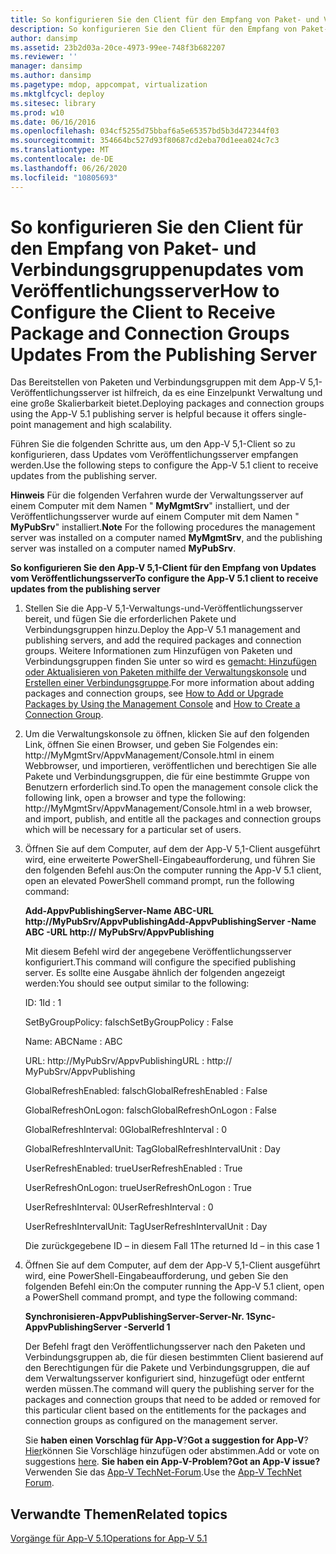 ```yaml
---
title: So konfigurieren Sie den Client für den Empfang von Paket- und Verbindungsgruppenupdates vom Veröffentlichungsserver
description: So konfigurieren Sie den Client für den Empfang von Paket- und Verbindungsgruppenupdates vom Veröffentlichungsserver
author: dansimp
ms.assetid: 23b2d03a-20ce-4973-99ee-748f3b682207
ms.reviewer: ''
manager: dansimp
ms.author: dansimp
ms.pagetype: mdop, appcompat, virtualization
ms.mktglfcycl: deploy
ms.sitesec: library
ms.prod: w10
ms.date: 06/16/2016
ms.openlocfilehash: 034cf5255d75bbaf6a5e65357bd5b3d472344f03
ms.sourcegitcommit: 354664bc527d93f80687cd2eba70d1eea024c7c3
ms.translationtype: MT
ms.contentlocale: de-DE
ms.lasthandoff: 06/26/2020
ms.locfileid: "10805693"
---
```

# <span data-ttu-id="a81e2-103">So konfigurieren Sie den Client für den Empfang von Paket- und Verbindungsgruppenupdates vom Veröffentlichungsserver</span><span class="sxs-lookup"><span data-stu-id="a81e2-103">How to Configure the Client to Receive Package and Connection Groups Updates From the Publishing Server</span></span>


<span data-ttu-id="a81e2-104">Das Bereitstellen von Paketen und Verbindungsgruppen mit dem App-V 5,1-Veröffentlichungsserver ist hilfreich, da es eine Einzelpunkt Verwaltung und eine große Skalierbarkeit bietet.</span><span class="sxs-lookup"><span data-stu-id="a81e2-104">Deploying packages and connection groups using the App-V 5.1 publishing server is helpful because it offers single-point management and high scalability.</span></span>

<span data-ttu-id="a81e2-105">Führen Sie die folgenden Schritte aus, um den App-V 5,1-Client so zu konfigurieren, dass Updates vom Veröffentlichungsserver empfangen werden.</span><span class="sxs-lookup"><span data-stu-id="a81e2-105">Use the following steps to configure the App-V 5.1 client to receive updates from the publishing server.</span></span>

<span data-ttu-id="a81e2-106">**Hinweis**  Für die folgenden Verfahren wurde der Verwaltungsserver auf einem Computer mit dem Namen " **MyMgmtSrv**" installiert, und der Veröffentlichungsserver wurde auf einem Computer mit dem Namen " **MyPubSrv**" installiert.</span><span class="sxs-lookup"><span data-stu-id="a81e2-106">**Note** For the following procedures the management server was installed on a computer named **MyMgmtSrv**, and the publishing server was installed on a computer named **MyPubSrv**.</span></span>

 

**<span data-ttu-id="a81e2-107">So konfigurieren Sie den App-V 5,1-Client für den Empfang von Updates vom Veröffentlichungsserver</span><span class="sxs-lookup"><span data-stu-id="a81e2-107">To configure the App-V 5.1 client to receive updates from the publishing server</span></span>**

1.  <span data-ttu-id="a81e2-108">Stellen Sie die App-V 5,1-Verwaltungs-und-Veröffentlichungsserver bereit, und fügen Sie die erforderlichen Pakete und Verbindungsgruppen hinzu.</span><span class="sxs-lookup"><span data-stu-id="a81e2-108">Deploy the App-V 5.1 management and publishing servers, and add the required packages and connection groups.</span></span> <span data-ttu-id="a81e2-109">Weitere Informationen zum Hinzufügen von Paketen und Verbindungsgruppen finden Sie unter so wird es [gemacht: Hinzufügen oder Aktualisieren von Paketen mithilfe der Verwaltungskonsole](how-to-add-or-upgrade-packages-by-using-the-management-console-51-gb18030.md) und [Erstellen einer Verbindungsgruppe](how-to-create-a-connection-group51.md).</span><span class="sxs-lookup"><span data-stu-id="a81e2-109">For more information about adding packages and connection groups, see [How to Add or Upgrade Packages by Using the Management Console](how-to-add-or-upgrade-packages-by-using-the-management-console-51-gb18030.md) and [How to Create a Connection Group](how-to-create-a-connection-group51.md).</span></span>

2.  <span data-ttu-id="a81e2-110">Um die Verwaltungskonsole zu öffnen, klicken Sie auf den folgenden Link, öffnen Sie einen Browser, und geben Sie Folgendes ein: http://MyMgmtSrv/AppvManagement/Console.html in einem Webbrowser, und importieren, veröffentlichen und berechtigen Sie alle Pakete und Verbindungsgruppen, die für eine bestimmte Gruppe von Benutzern erforderlich sind.</span><span class="sxs-lookup"><span data-stu-id="a81e2-110">To open the management console click the following link, open a browser and type the following: http://MyMgmtSrv/AppvManagement/Console.html in a web browser, and import, publish, and entitle all the packages and connection groups which will be necessary for a particular set of users.</span></span>

3.  <span data-ttu-id="a81e2-111">Öffnen Sie auf dem Computer, auf dem der App-V 5,1-Client ausgeführt wird, eine erweiterte PowerShell-Eingabeaufforderung, und führen Sie den folgenden Befehl aus:</span><span class="sxs-lookup"><span data-stu-id="a81e2-111">On the computer running the App-V 5.1 client, open an elevated PowerShell command prompt, run the following command:</span></span>

    **<span data-ttu-id="a81e2-112">Add-AppvPublishingServer-Name ABC-URL http://MyPubSrv/AppvPublishing</span><span class="sxs-lookup"><span data-stu-id="a81e2-112">Add-AppvPublishingServer -Name ABC -URL http:// MyPubSrv/AppvPublishing</span></span>**

    <span data-ttu-id="a81e2-113">Mit diesem Befehl wird der angegebene Veröffentlichungsserver konfiguriert.</span><span class="sxs-lookup"><span data-stu-id="a81e2-113">This command will configure the specified publishing server.</span></span> <span data-ttu-id="a81e2-114">Es sollte eine Ausgabe ähnlich der folgenden angezeigt werden:</span><span class="sxs-lookup"><span data-stu-id="a81e2-114">You should see output similar to the following:</span></span>

    <span data-ttu-id="a81e2-115">ID: 1</span><span class="sxs-lookup"><span data-stu-id="a81e2-115">Id : 1</span></span>

    <span data-ttu-id="a81e2-116">SetByGroupPolicy: falsch</span><span class="sxs-lookup"><span data-stu-id="a81e2-116">SetByGroupPolicy : False</span></span>

    <span data-ttu-id="a81e2-117">Name: ABC</span><span class="sxs-lookup"><span data-stu-id="a81e2-117">Name : ABC</span></span>

    <span data-ttu-id="a81e2-118">URL: http://MyPubSrv/AppvPublishing</span><span class="sxs-lookup"><span data-stu-id="a81e2-118">URL : http:// MyPubSrv/AppvPublishing</span></span>

    <span data-ttu-id="a81e2-119">GlobalRefreshEnabled: falsch</span><span class="sxs-lookup"><span data-stu-id="a81e2-119">GlobalRefreshEnabled : False</span></span>

    <span data-ttu-id="a81e2-120">GlobalRefreshOnLogon: falsch</span><span class="sxs-lookup"><span data-stu-id="a81e2-120">GlobalRefreshOnLogon : False</span></span>

    <span data-ttu-id="a81e2-121">GlobalRefreshInterval: 0</span><span class="sxs-lookup"><span data-stu-id="a81e2-121">GlobalRefreshInterval : 0</span></span>

    <span data-ttu-id="a81e2-122">GlobalRefreshIntervalUnit: Tag</span><span class="sxs-lookup"><span data-stu-id="a81e2-122">GlobalRefreshIntervalUnit : Day</span></span>

    <span data-ttu-id="a81e2-123">UserRefreshEnabled: true</span><span class="sxs-lookup"><span data-stu-id="a81e2-123">UserRefreshEnabled : True</span></span>

    <span data-ttu-id="a81e2-124">UserRefreshOnLogon: true</span><span class="sxs-lookup"><span data-stu-id="a81e2-124">UserRefreshOnLogon : True</span></span>

    <span data-ttu-id="a81e2-125">UserRefreshInterval: 0</span><span class="sxs-lookup"><span data-stu-id="a81e2-125">UserRefreshInterval : 0</span></span>

    <span data-ttu-id="a81e2-126">UserRefreshIntervalUnit: Tag</span><span class="sxs-lookup"><span data-stu-id="a81e2-126">UserRefreshIntervalUnit : Day</span></span>

    <span data-ttu-id="a81e2-127">Die zurückgegebene ID – in diesem Fall 1</span><span class="sxs-lookup"><span data-stu-id="a81e2-127">The returned Id – in this case 1</span></span>

4.  <span data-ttu-id="a81e2-128">Öffnen Sie auf dem Computer, auf dem der App-V 5,1-Client ausgeführt wird, eine PowerShell-Eingabeaufforderung, und geben Sie den folgenden Befehl ein:</span><span class="sxs-lookup"><span data-stu-id="a81e2-128">On the computer running the App-V 5.1 client, open a PowerShell command prompt, and type the following command:</span></span>

    **<span data-ttu-id="a81e2-129">Synchronisieren-AppvPublishingServer-Server-Nr. 1</span><span class="sxs-lookup"><span data-stu-id="a81e2-129">Sync-AppvPublishingServer -ServerId 1</span></span>**

    <span data-ttu-id="a81e2-130">Der Befehl fragt den Veröffentlichungsserver nach den Paketen und Verbindungsgruppen ab, die für diesen bestimmten Client basierend auf den Berechtigungen für die Pakete und Verbindungsgruppen, die auf dem Verwaltungsserver konfiguriert sind, hinzugefügt oder entfernt werden müssen.</span><span class="sxs-lookup"><span data-stu-id="a81e2-130">The command will query the publishing server for the packages and connection groups that need to be added or removed for this particular client based on the entitlements for the packages and connection groups as configured on the management server.</span></span>

    <span data-ttu-id="a81e2-131">Sie **haben einen Vorschlag für App-V**?</span><span class="sxs-lookup"><span data-stu-id="a81e2-131">**Got a suggestion for App-V**?</span></span> <span data-ttu-id="a81e2-132">[Hier](http://appv.uservoice.com/forums/280448-microsoft-application-virtualization)können Sie Vorschläge hinzufügen oder abstimmen.</span><span class="sxs-lookup"><span data-stu-id="a81e2-132">Add or vote on suggestions [here](http://appv.uservoice.com/forums/280448-microsoft-application-virtualization).</span></span> **<span data-ttu-id="a81e2-133">Sie haben ein App-V-Problem?</span><span class="sxs-lookup"><span data-stu-id="a81e2-133">Got an App-V issue?</span></span>** <span data-ttu-id="a81e2-134">Verwenden Sie das [App-V TechNet-Forum](https://social.technet.microsoft.com/Forums/home?forum=mdopappv).</span><span class="sxs-lookup"><span data-stu-id="a81e2-134">Use the [App-V TechNet Forum](https://social.technet.microsoft.com/Forums/home?forum=mdopappv).</span></span>

## <span data-ttu-id="a81e2-135">Verwandte Themen</span><span class="sxs-lookup"><span data-stu-id="a81e2-135">Related topics</span></span>


[<span data-ttu-id="a81e2-136">Vorgänge für App-V 5.1</span><span class="sxs-lookup"><span data-stu-id="a81e2-136">Operations for App-V 5.1</span></span>](operations-for-app-v-51.md)

 

 





